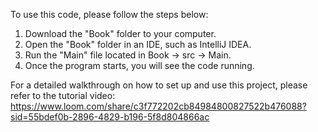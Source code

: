 To use this code, please follow the steps below:
1. Download the "Book" folder to your computer.
2. Open the "Book" folder in an IDE, such as IntelliJ IDEA.
3. Run the "Main" file located in Book -> src -> Main.
4. Once the program starts, you will see the code running.

For a detailed walkthrough on how to set up and use this project, please refer to the tutorial video:
https://www.loom.com/share/c3f772202cb84984800827522b476088?sid=55bdef0b-2896-4829-b196-5f8d804866ac
